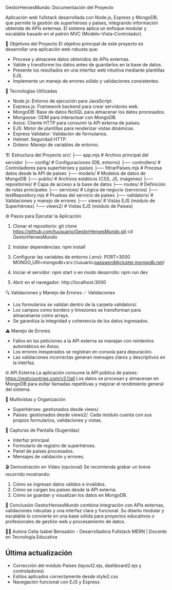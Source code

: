 GestorHeroesMundo: Documentación del Proyecto

Aplicación web fullstack desarrollada con Node.js, Express y MongoDB, que permite la gestión de superhéroes y países, integrando información obtenida de APIs externas. 
El sistema aplica un enfoque modular y escalable basado en el patrón MVC (Modelo–Vista–Controlador).

🎯 Objetivos del Proyecto
El objetivo principal de este proyecto es desarrollar una aplicación web robusta que:
- Procese y almacene datos obtenidos de APIs externas.
- Valide y transforme los datos antes de guardarlos en la base de datos.
- Presente los resultados en una interfaz web intuitiva mediante plantillas EJS.
- Implemente un manejo de errores sólido y validaciones consistentes.

🧠 Tecnologías Utilizadas
- Node.js: Entorno de ejecución para JavaScript.
- Express.js: Framework backend para crear servidores web.
- MongoDB: Base de datos NoSQL para almacenar los datos procesados.
- Mongoose: ODM para interactuar con MongoDB.
- Axios: Cliente HTTP para consumir la API externa de países.
- EJS: Motor de plantillas para renderizar vistas dinámicas.
- Express Validator: Validación de formularios.
- Helmet: Seguridad HTTP.
- Dotenv: Manejo de variables de entorno.

🏗️ Estructura del Proyecto
src/
 ├── app.mjs                # Archivo principal del servidor
 ├── config/                # Configuraciones (DB, entorno)
 ├── controllers/           # Controladores para superhéroes y países
 ├── filtrarPaises.mjs      # Procesa datos desde la API de países
 ├── models/                # Modelos de datos de MongoDB
 ├── public/                # Archivos estáticos (CSS, JS, imágenes)
 ├── repositories/          # Capa de acceso a la base de datos
 ├── routes/                # Definición de rutas principales
 ├── services/              # Lógica de negocio (servicios)
 ├── testRepository.mjs     # Pruebas del servicio de países
 ├── validators/            # Validaciones y manejo de errores
 ├── views/                 # Vistas EJS (módulo de Superhéroes)
 └── views2/                # Vistas EJS (módulo de Países)

⚙️ Pasos para Ejecutar la Aplicación
1. Clonar el repositorio:
   git clone https://github.com/tuusuario/GestorHeroesMundo.git
   cd GestorHeroesMundo

2. Instalar dependencias:
   npm install

3. Configurar las variables de entorno (.env):
   PORT=3000
   MONGO_URI=mongodb+srv://usuario:password@cluster.mongodb.net/

4. Iniciar el servidor:
   npm start
   o en modo desarrollo:
   npm run dev

5. Abrir en el navegador: http://localhost:3000

🔍 Validaciones y Manejo de Errores
✅ Validaciones
- Los formularios se validan dentro de la carpeta validators/.
- Los campos como borders y timezones se transforman para almacenarse como arrays.
- Se garantiza la integridad y coherencia de los datos ingresados.

⚠️ Manejo de Errores
- Fallos en las peticiones a la API externa se manejan con reintentos automáticos en Axios.
- Los errores inesperados se registran en consola para depuración.
- Las validaciones incorrectas generan mensajes claros y descriptivos en la interfaz.

🌐 API Externa
La aplicación consume la API pública de países: https://restcountries.com/v3.1/all
Los datos se procesan y almacenan en MongoDB para evitar llamadas repetitivas y mejorar el rendimiento general del sistema.

🧩 Multivistas y Organización
- Superhéroes: gestionados desde views/.
- Países: gestionados desde views2/.
Cada módulo cuenta con sus propios formularios, validaciones y vistas.

📸 Capturas de Pantalla (Sugeridas)
- Interfaz principal.
- Formulario de registro de superhéroes.
- Panel de países procesados.
- Mensajes de validación y errores.

🎬 Demostración en Video (opcional)
Se recomienda grabar un breve recorrido mostrando:
1. Cómo se ingresan datos válidos e inválidos.
2. Cómo se cargan los países desde la API externa.
3. Cómo se guardan y visualizan los datos en MongoDB.

🧾 Conclusión
GestorHeroesMundo combina integración con APIs externas, validaciones robustas y una interfaz clara y funcional. 
Su diseño modular y escalable lo convierte en una base sólida para proyectos educativos o profesionales de gestión web y procesamiento de datos.

👩‍💻 Autora
Celia Isabel Bensadón - Desarrolladora Fullstack MERN | Docente en Tecnología Educativa  

## Última actualización
- Corrección del módulo Países (layout2.ejs, dashboard2.ejs y controladores)
- Estilos aplicados correctamente desde style2.css
- Navegación funcional con EJS y Express


